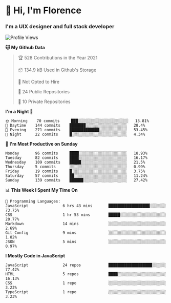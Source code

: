 <h1>👋 Hi, I'm Florence</h1>
<h3>I'm a UIX designer and full stack developer</h3>


<!--START_SECTION:waka-->
![Profile Views](http://img.shields.io/badge/Profile%20Views-21-blue)

**🐱 My Github Data** 

> 🏆 528 Contributions in the Year 2021
 > 
> 📦 134.9 kB Used in Github's Storage 
 > 
> 🚫 Not Opted to Hire
 > 
> 📜 24 Public Repositories 
 > 
> 🔑 10 Private Repositories  
 > 
**I'm a Night 🦉** 

```text
🌞 Morning    70 commits     ███░░░░░░░░░░░░░░░░░░░░░░   13.81% 
🌆 Daytime    144 commits    ███████░░░░░░░░░░░░░░░░░░   28.4% 
🌃 Evening    271 commits    █████████████░░░░░░░░░░░░   53.45% 
🌙 Night      22 commits     █░░░░░░░░░░░░░░░░░░░░░░░░   4.34%

```
📅 **I'm Most Productive on Sunday** 

```text
Monday       96 commits     ████░░░░░░░░░░░░░░░░░░░░░   18.93% 
Tuesday      82 commits     ████░░░░░░░░░░░░░░░░░░░░░   16.17% 
Wednesday    109 commits    █████░░░░░░░░░░░░░░░░░░░░   21.5% 
Thursday     5 commits      ░░░░░░░░░░░░░░░░░░░░░░░░░   0.99% 
Friday       19 commits     █░░░░░░░░░░░░░░░░░░░░░░░░   3.75% 
Saturday     57 commits     ██░░░░░░░░░░░░░░░░░░░░░░░   11.24% 
Sunday       139 commits    ██████░░░░░░░░░░░░░░░░░░░   27.42%

```


📊 **This Week I Spent My Time On** 

```text
💬 Programming Languages: 
JavaScript               6 hrs 43 mins       ██████████████████░░░░░░░   73.75% 
CSS                      1 hr 53 mins        █████░░░░░░░░░░░░░░░░░░░░   20.77% 
Markdown                 14 mins             ░░░░░░░░░░░░░░░░░░░░░░░░░   2.69% 
Git Config               9 mins              ░░░░░░░░░░░░░░░░░░░░░░░░░   1.82% 
JSON                     5 mins              ░░░░░░░░░░░░░░░░░░░░░░░░░   0.97%

```

**I Mostly Code in JavaScript** 

```text
JavaScript               24 repos            ███████████████████░░░░░░   77.42% 
HTML                     5 repos             ████░░░░░░░░░░░░░░░░░░░░░   16.13% 
CSS                      1 repo              ░░░░░░░░░░░░░░░░░░░░░░░░░   3.23% 
TypeScript               1 repo              ░░░░░░░░░░░░░░░░░░░░░░░░░   3.23%

```



<!--END_SECTION:waka-->
